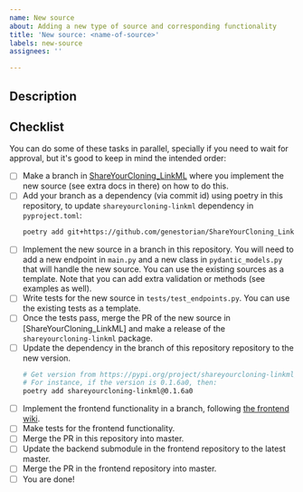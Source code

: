 ```yaml
---
name: New source
about: Adding a new type of source and corresponding functionality
title: 'New source: <name-of-source>'
labels: new-source
assignees: ''

---
```


## Description

<!-- Add your description here -->

## Checklist

You can do some of these tasks in parallel, specially if you need to wait for approval, but it's good to keep in mind the intended order:

* [ ] Make a branch in [ShareYourCloning_LinkML](https://github.com/genestorian/ShareYourCloning_LinkML) where you implement the new source (see extra docs in there) on how to do this.
* [ ] Add your branch as a dependency (via commit id) using poetry in this repository, to update `shareyourcloning-linkml` dependency in `pyproject.toml`:
    ```bash
    poetry add git+https://github.com/genestorian/ShareYourCloning_LinkML#<commit-id>
    ```
* [ ] Implement the new source in a branch in this repository. You will need to add a new endpoint in `main.py` and a new class in `pydantic_models.py` that will handle the new source. You can use the existing sources as a template. Note that you can add extra validation or methods (see examples as well).
* [ ] Write tests for the new source in `tests/test_endpoints.py`. You can use the existing tests as a template.
* [ ] Once the tests pass, merge the PR of the new source in [ShareYourCloning_LinkML] and make a release of the `shareyourcloning-linkml` package.
* [ ] Update the dependency in the branch of this repository repository to the new version.
    ```bash
    # Get version from https://pypi.org/project/shareyourcloning-linkml/
    # For instance, if the version is 0.1.6a0, then:
    poetry add shareyourcloning-linkml@0.1.6a0
    ```
* [ ] Implement the frontend functionality in a branch, following [the frontend wiki](https://github.com/manulera/ShareYourCloning_frontend/wiki/Checklist-%E2%80%90--adding-a-source).
* [ ] Make tests for the frontend functionality.
* [ ] Merge the PR in this repository into master.
* [ ]  Update the backend submodule in the frontend repository to the latest master.
* [ ]  Merge the PR in the frontend repository into master.
* [ ] You are done!
